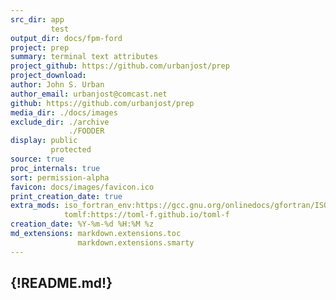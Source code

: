 ```yaml
---
src_dir: app
         test
output_dir: docs/fpm-ford
project: prep
summary: terminal text attributes
project_github: https://github.com/urbanjost/prep
project_download:
author: John S. Urban
author_email: urbanjost@comcast.net
github: https://github.com/urbanjost/prep
media_dir: ./docs/images
exclude_dir: ./archive
             ./FODDER
display: public
         protected
source: true
proc_internals: true
sort: permission-alpha
favicon: docs/images/favicon.ico
print_creation_date: true
extra_mods: iso_fortran_env:https://gcc.gnu.org/onlinedocs/gfortran/ISO_005fFORTRAN_005fENV.html
            tomlf:https://toml-f.github.io/toml-f
creation_date: %Y-%m-%d %H:%M %z
md_extensions: markdown.extensions.toc
               markdown.extensions.smarty
---
```

<!--
author_pic:
twitter:
website:
-->
{!README.md!}
---
